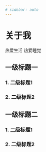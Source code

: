 ```yaml
---
# sidebar: auto
---
```

# 关于我

热爱生活 热爱睡觉

## 一级标题一
### 1. 二级标题1
### 2. 二级标题2

## 一级标题二
### 1. 二级标题1
### 2. 二级标题2